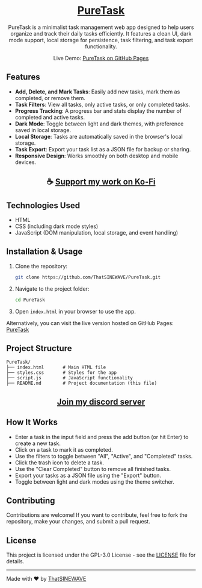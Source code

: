 <div align="center">

# [PureTask](https://thatsinewave.github.io/PureTask)



PureTask is a minimalist task management web app designed to help users organize and track their daily tasks efficiently. It features a clean UI, dark mode support, local storage for persistence, task filtering, and task export functionality.

Live Demo: [PureTask on GitHub Pages](https://thatsinewave.github.io/PureTask)

</div>

## Features
- **Add, Delete, and Mark Tasks**: Easily add new tasks, mark them as completed, or remove them.
- **Task Filters**: View all tasks, only active tasks, or only completed tasks.
- **Progress Tracking**: A progress bar and stats display the number of completed and active tasks.
- **Dark Mode**: Toggle between light and dark themes, with preference saved in local storage.
- **Local Storage**: Tasks are automatically saved in the browser's local storage.
- **Task Export**: Export your task list as a JSON file for backup or sharing.
- **Responsive Design**: Works smoothly on both desktop and mobile devices.

<div align="center">

## ☕ [Support my work on Ko-Fi](https://ko-fi.com/thatsinewave)

</div>

## Technologies Used
- HTML
- CSS (including dark mode styles)
- JavaScript (DOM manipulation, local storage, and event handling)

## Installation & Usage
1. Clone the repository:
   ```sh
   git clone https://github.com/ThatSINEWAVE/PureTask.git
   ```
2. Navigate to the project folder:
   ```sh
   cd PureTask
   ```
3. Open `index.html` in your browser to use the app.

Alternatively, you can visit the live version hosted on GitHub Pages: [PureTask](https://thatsinewave.github.io/PureTask)

## Project Structure
```
PureTask/
├── index.html       # Main HTML file
├── styles.css       # Styles for the app
├── script.js        # JavaScript functionality
├── README.md        # Project documentation (this file)
```

<div align="center">

## [Join my discord server](https://discord.gg/2nHHHBWNDw)

</div>

## How It Works
- Enter a task in the input field and press the add button (or hit Enter) to create a new task.
- Click on a task to mark it as completed.
- Use the filters to toggle between "All", "Active", and "Completed" tasks.
- Click the trash icon to delete a task.
- Use the "Clear Completed" button to remove all finished tasks.
- Export your tasks as a JSON file using the "Export" button.
- Toggle between light and dark modes using the theme switcher.

## Contributing

Contributions are welcome! If you want to contribute, feel free to fork the repository, make your changes, and submit a pull request.

## License

This project is licensed under the GPL-3.0 License - see the [LICENSE](LICENSE) file for details.

---
Made with ❤️ by [ThatSINEWAVE](https://github.com/ThatSINEWAVE)

